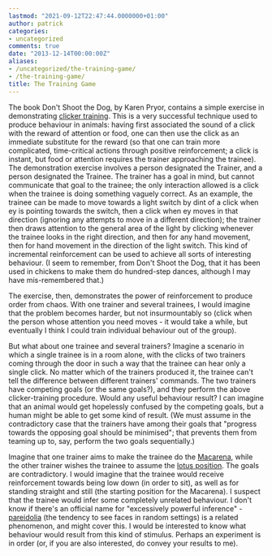 ```yaml
---
lastmod: "2021-09-12T22:47:44.0000000+01:00"
author: patrick
categories:
- uncategorized
comments: true
date: "2013-12-14T00:00:00Z"
aliases:
- /uncategorized/the-training-game/
- /the-training-game/
title: The Training Game
---
```

The book Don't Shoot the Dog, by Karen Pryor, contains a simple exercise in demonstrating [clicker training][1]. This is a very successful technique used to produce behaviour in animals: having first associated the sound of a click with the reward of attention or food, one can then use the click as an immediate substitute for the reward (so that one can train more complicated, time-critical actions through positive reinforcement; a click is instant, but food or attention requires the trainer approaching the trainee). The demonstration exercise involves a person designated the Trainer, and a person designated the Trainee. The trainer has a goal in mind, but cannot communicate that goal to the trainee; the only interaction allowed is a click when the trainee is doing something vaguely correct. As an example, the trainee can be made to move towards a light switch by dint of a click when ey is pointing towards the switch, then a click when ey moves in that direction (ignoring any attempts to move in a different direction); the trainer then draws attention to the general area of the light by clicking whenever the trainee looks in the right direction, and then for any hand movement, then for hand movement in the direction of the light switch. This kind of incremental reinforcement can be used to achieve all sorts of interesting behaviour. (I seem to remember, from Don't Shoot the Dog, that it has been used in chickens to make them do hundred-step dances, although I may have mis-remembered that.)

The exercise, then, demonstrates the power of reinforcement to produce order from chaos. With one trainer and several trainees, I would imagine that the problem becomes harder, but not insurmountably so (click when the person whose attention you need moves - it would take a while, but eventually I think I could train individual behaviour out of the group).

But what about one trainee and several trainers? Imagine a scenario in which a single trainee is in a room alone, with the clicks of two trainers coming through the door in such a way that the trainee can hear only a single click. No matter which of the trainers produced it, the trainee can't tell the difference between different trainers' commands. The two trainers have competing goals (or the same goals?), and they perform the above clicker-training procedure. Would any useful behaviour result? I can imagine that an animal would get hopelessly confused by the competing goals, but a human might be able to get some kind of result. (We must assume in the contradictory case that the trainers have among their goals that "progress towards the opposing goal should be minimised"; that prevents them from teaming up to, say, perform the two goals sequentially.)

Imagine that one trainer aims to make the trainee do the [Macarena][2], while the other trainer wishes the trainee to assume the [lotus position][3]. The goals are contradictory. I would imagine that the trainee would receive reinforcement towards being low down (in order to sit), as well as for standing straight and still (the starting position for the Macarena). I suspect that the trainee would infer some completely unrelated behaviour. I don't know if there's an official name for "excessively powerful inference" - [pareidolia][4] (the tendency to see faces in random settings) is a related phenomenon, and might cover this. I would be interested to know what behaviour would result from this kind of stimulus. Perhaps an experiment is in order (or, if you are also interested, do convey your results to me).

 [1]: https://en.wikipedia.org/wiki/Clicker_training "Clicker training Wikipedia page"
 [2]: https://en.wikipedia.org/wiki/Macarena_%28song%29 "Macarena Wikipedia page"
 [3]: https://en.wikipedia.org/wiki/Lotus_position "Lotus position Wikipedia page"
 [4]: https://en.wikipedia.org/wiki/Pareidolia "Pareidolia Wikipedia page"
